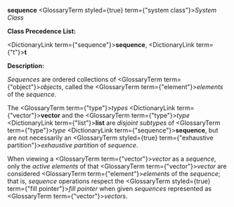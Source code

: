 **sequence** <GlossaryTerm styled={true} term={"system class"}><i>System Class</i></GlossaryTerm> 



**Class Precedence List:** 



<DictionaryLink  term={"sequence"}><b>sequence</b></DictionaryLink>, <DictionaryLink  term={"t"}><b>t</b></DictionaryLink> 



**Description:** 



*Sequences* are ordered collections of <GlossaryTerm  term={"object"}><i>objects</i></GlossaryTerm>, called the <GlossaryTerm  term={"element"}><i>elements</i></GlossaryTerm> of the *sequence*. 



The <GlossaryTerm  term={"type"}><i>types</i></GlossaryTerm> <DictionaryLink  term={"vector"}><b>vector</b></DictionaryLink> and the <GlossaryTerm  term={"type"}><i>type</i></GlossaryTerm> <DictionaryLink  term={"list"}><b>list</b></DictionaryLink> are *disjoint subtypes* of <GlossaryTerm  term={"type"}><i>type</i></GlossaryTerm> <DictionaryLink  term={"sequence"}><b>sequence</b></DictionaryLink>, but are not necessarily an <GlossaryTerm styled={true} term={"exhaustive partition"}><i>exhaustive partition</i></GlossaryTerm> of *sequence*. 



When viewing a <GlossaryTerm  term={"vector"}><i>vector</i></GlossaryTerm> as a *sequence*, only the *active elements* of that <GlossaryTerm  term={"vector"}><i>vector</i></GlossaryTerm> are considered <GlossaryTerm  term={"element"}><i>elements</i></GlossaryTerm> of the *sequence*; that is, *sequence* operations respect the <GlossaryTerm styled={true} term={"fill pointer"}><i>fill pointer</i></GlossaryTerm> when given *sequences* represented as <GlossaryTerm  term={"vector"}><i>vectors</i></GlossaryTerm>. 



